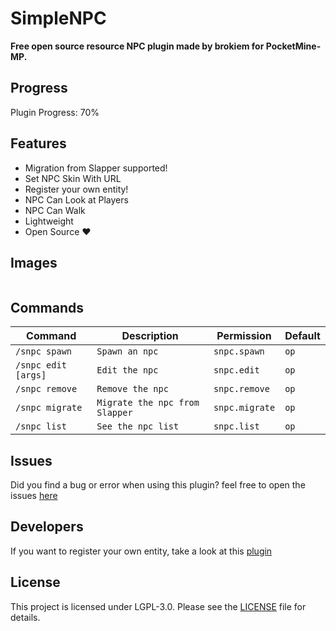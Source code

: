 # SimpleNPC
<b>Free open source resource NPC plugin made by brokiem for PocketMine-MP.</b>

## Progress
Plugin Progress: 70%

## Features
- Migration from Slapper supported!
- Set NPC Skin With URL
- Register your own entity!
- NPC Can Look at Players
- NPC Can Walk
- Lightweight
- Open Source ❤

## Images
<img src="https://github.com/brokiem/SimpleNPC/blob/master/assets/img.png" alt="">

## Commands

| Command | Description | Permission | Default |
| --- | --- | --- | --- |
| ```/snpc spawn``` | ```Spawn an npc``` | ```snpc.spawn``` | ```op``` |
| ```/snpc edit [args]``` | ```Edit the npc``` | ```snpc.edit``` | ```op``` |
| ```/snpc remove``` | ```Remove the npc``` | ```snpc.remove``` | ```op``` |
| ```/snpc migrate``` | ```Migrate the npc from Slapper``` | ```snpc.migrate``` | ```op``` |
| ```/snpc list``` | ```See the npc list``` | ```snpc.list``` | ```op``` |

## Issues

Did you find a bug or error when using this plugin? feel free to open the
issues [here](https://github.com/brokiem/SimpleNPC/issues/new)

## Developers

If you want to register your own entity, take a look at this [plugin](https://github.com/brokiem/CustomEntity/)

## License

This project is licensed under LGPL-3.0. Please see the [LICENSE](/LICENSE) file for details.